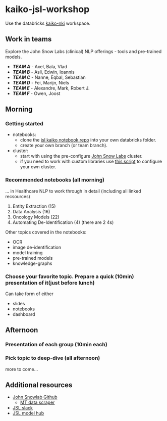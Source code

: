 # kaiko-jsl-workshop

Use the databricks [kaiko-nki](https://adb-7719968064477342.2.azuredatabricks.net) workspace.

## Work in teams

Explore the John Snow Labs (clinical) NLP offerings - tools and pre-trained models.

- ***TEAM A*** - Axel, Bala, Vlad
- ***TEAM B*** - Asli, Edwin, Ioannis
- ***TEAM C*** - Nanne, Eqbal, Sebastian
- ***TEAM D*** - Fei, Marijn, Niels
- ***TEAM E*** - Alexandre, Mark, Robert J.
- ***TEAM F*** - Owen, Joost



## Morning
### Getting started
- notebooks: 
    - clone the [jsl kaiko notebook repo](https://github.com/kaiko-ai/kaiko-jsl-workshop.git) into your own databricks folder.
    - create your own branch (or team branch).
- cluster:
    - start with using the pre-configure [John Snow Labs](https://adb-7719968064477342.2.azuredatabricks.net/?o=7719968064477342#setting/clusters/1022-153323-s2t9tnl1/configuration) cluster.
    - if you need to work with custom libraries use [this script](https://github.com/kaiko-ai/kaiko-jsl-workshop/blob/main/Install%20JohnSnowLabs%20NLP.py) to configure your own cluster. 


### Recommended notebooks (all morning)

... in Healthcare NLP to work through in detail (including all linked recsources)

1. Entity Extraction (15)
1. Data Analysis (16)
3. Oncology Models (22)
4. Automating De-Identification (4) (there are 2 4s)

Other topics covered in the notebooks:
- OCR
- image de-identification
- model training
- pre-trained models
- knowledge-graphs

### Choose your favorite topic. Prepare a quick (10min) presentation of it(just before lunch)

Can take form of either 
- slides
- notebooks
- dashboard

## Afternoon

### Presentation of each group (10min each)

### Pick topic to deep-dive (all afternoon)

more to come...


## Additional resources
- [John Snowlab Github](https://github.com/JohnSnowLabs/spark-nlp-workshop)
  - [MT data scraper](https://github.com/JohnSnowLabs/spark-nlp-workshop/blob/master/databricks/python/healthcare_case_studies/mt_scrapper.py)
- [JSL slack](https://spark-nlp.slack.com/join/shared_invite/zt-lutct9gm-kuUazcyFKhuGY3_0AMkxqA#/shared-invite/email)
- [JSL model hub](https://nlp.johnsnowlabs.com/models)